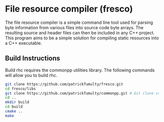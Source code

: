 # File resource compiler (fresco)

The file resource compiler is a simple command line tool used for parsing byte information from
various files into source code byte arrays. The resulting source and header files can then be included
in any C++ project. This program aims to be a simple solution for compiling static resources into a C++ executable.

## Build Instructions 

Build rhc requires the commonpp utilities library. The following commands will allow you to build rhc. 

```bash
git clone https://github.com/patrickTumulty/fresco.git
cd fresco/libs
git clone https://github.com/patrickTumulty/commonpp.git # Git clone commonpp utilities library 
cd ..
mkdir build
cd build
cmake ..
make
```
